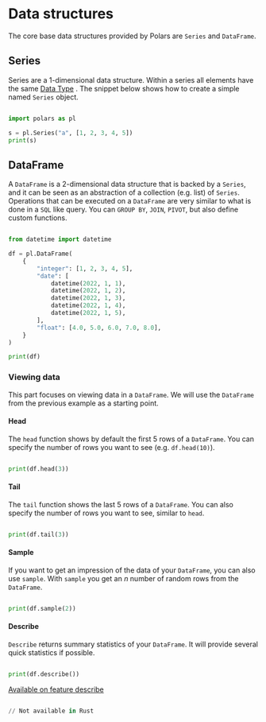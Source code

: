 # Data structures


The core base data structures provided by Polars are `Series` and `DataFrame`.


## Series


Series are a 1-dimensional data structure. Within a series all elements have the same [Data Type](../data-types/overview/) .
The snippet below shows how to create a simple named `Series` object.





 

```python

import polars as pl

s = pl.Series("a", [1, 2, 3, 4, 5])
print(s)

```





 











## DataFrame


A `DataFrame` is a 2-dimensional data structure that is backed by a `Series`, and it can be seen as an abstraction of a collection (e.g. list) of `Series`. Operations that can be executed on a `DataFrame` are very similar to what is done in a `SQL` like query. You can `GROUP BY`, `JOIN`, `PIVOT`, but also define custom functions.





 

```python

from datetime import datetime

df = pl.DataFrame(
    {
        "integer": [1, 2, 3, 4, 5],
        "date": [
            datetime(2022, 1, 1),
            datetime(2022, 1, 2),
            datetime(2022, 1, 3),
            datetime(2022, 1, 4),
            datetime(2022, 1, 5),
        ],
        "float": [4.0, 5.0, 6.0, 7.0, 8.0],
    }
)

print(df)

```





 











### Viewing data


This part focuses on viewing data in a `DataFrame`. We will use the `DataFrame` from the previous example as a starting point.


#### Head


The `head` function shows by default the first 5 rows of a `DataFrame`. You can specify the number of rows you want to see (e.g. `df.head(10)`).





 

```python

print(df.head(3))

```





 











#### Tail


The `tail` function shows the last 5 rows of a `DataFrame`. You can also specify the number of rows you want to see, similar to `head`.





 

```python

print(df.tail(3))

```





 











#### Sample


If you want to get an impression of the data of your `DataFrame`, you can also use `sample`. With `sample` you get an *n* number of random rows from the `DataFrame`.





 

```python

print(df.sample(2))

```





 











#### Describe


`Describe` returns summary statistics of your `DataFrame`. It will provide several quick statistics if possible.





 

```python

print(df.describe())

```





   [Available on feature describe](/user-guide/installation/#feature-flags "To use this functionality enable the feature flag describe")

```python

// Not available in Rust

```







